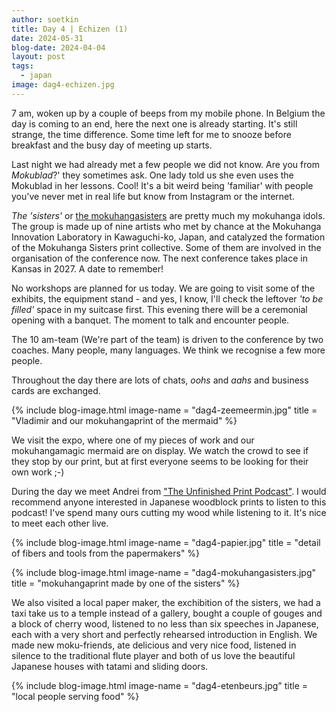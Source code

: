 ```yaml
---
author: soetkin
title: Day 4 | Echizen (1)
date: 2024-05-31
blog-date: 2024-04-04
layout: post
tags:
  - japan
image: dag4-echizen.jpg
---
```


7 am, woken up by a couple of beeps from my mobile phone. In Belgium the day is coming to an end, here the next one is already starting. It's still strange, the time difference. Some time left for me to snooze before breakfast and the busy day of meeting up starts.

Last night we had already met a few people we did not know. Are you from *Mokublad*?' they sometimes ask. One lady told us she even uses the Mokublad in her lessons. Cool!
It's a bit weird being 'familiar' with people you've never met in real life but know from Instagram or the internet. 

*The 'sisters'* or [the mokuhangasisters](https://mokuhangasisters.com/work) are pretty much my mokuhanga idols. The group is made up of nine artists who met by chance at the Mokuhanga Innovation Laboratory in Kawaguchi-ko, Japan, and  catalyzed the formation of the Mokuhanga Sisters print collective. Some of them are  involved in the organisation of the conference now. 
The next conference takes place in Kansas in 2027. A date to remember!

No workshops are planned for us today. We are going to visit some of the exhibits, the equipment stand - and yes, I know, I'll check the leftover *'to be filled'* space in my suitcase first. 
This evening there will be a ceremonial opening with a banquet. The moment to talk and encounter people.

The 10 am-team (We're part of the team) is driven to the conference by two coaches. Many people, many languages. We think we recognise a few more people.

Throughout the day there are lots of chats, *oohs* and *aahs* and business cards are exchanged.

{% include blog-image.html image-name = "dag4-zeemeermin.jpg"  title = "Vladimir and our mokuhangaprint of the mermaid" %}

We visit the expo, where one of my pieces of work and our mokuhangamagic mermaid are on display. We watch the crowd to see if they stop by our print, but at first everyone seems to be looking for their own work ;-)

During the day we meet Andrei from ["The Unfinished Print Podcast"](https://theunfinishedprint.libsyn.com). I would recommend anyone interested in Japanese woodblock prints to listen to this podcast! I've spend many ours cutting my wood while listening to it. It's nice to meet each other live. 

{% include blog-image.html image-name = "dag4-papier.jpg"  title = "detail of fibers and tools from the papermakers" %}

{% include blog-image.html image-name = "dag4-mokuhangasisters.jpg"  title = "mokuhangaprint made by one of the sisters" %}

We also visited a local paper maker, the exchibition of the sisters, we had a taxi take us to a temple instead of a gallery, bought a couple of gouges and a block of cherry wood, listened to no less than six speeches in Japanese, each with a very short and perfectly rehearsed introduction in English. We made new moku-friends, ate delicious and very nice food, listened in silence to the traditional flute player and both of us love the beautiful Japanese houses with tatami and sliding doors. 

{% include blog-image.html image-name = "dag4-etenbeurs.jpg"  title = "local people serving food" %}

